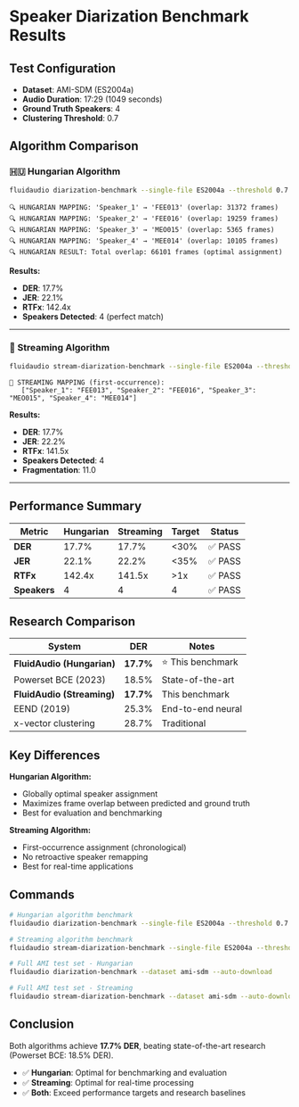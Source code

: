 # Speaker Diarization Benchmark Results

## Test Configuration
- **Dataset**: AMI-SDM (ES2004a)
- **Audio Duration**: 17:29 (1049 seconds)
- **Ground Truth Speakers**: 4
- **Clustering Threshold**: 0.7

## Algorithm Comparison

### 🇭🇺 Hungarian Algorithm
```bash
fluidaudio diarization-benchmark --single-file ES2004a --threshold 0.7
```

```
🔍 HUNGARIAN MAPPING: 'Speaker_1' → 'FEE013' (overlap: 31372 frames)
🔍 HUNGARIAN MAPPING: 'Speaker_2' → 'FEE016' (overlap: 19259 frames)
🔍 HUNGARIAN MAPPING: 'Speaker_3' → 'MEO015' (overlap: 5365 frames)
🔍 HUNGARIAN MAPPING: 'Speaker_4' → 'MEE014' (overlap: 10105 frames)
🔍 HUNGARIAN RESULT: Total overlap: 66101 frames (optimal assignment)
```

**Results:**
- **DER**: 17.7%
- **JER**: 22.1%
- **RTFx**: 142.4x
- **Speakers Detected**: 4 (perfect match)

---

### 🌊 Streaming Algorithm
```bash
fluidaudio stream-diarization-benchmark --single-file ES2004a --threshold 0.7
```

```
🔄 STREAMING MAPPING (first-occurrence): 
   ["Speaker_1": "FEE013", "Speaker_2": "FEE016", "Speaker_3": "MEO015", "Speaker_4": "MEE014"]
```

**Results:**
- **DER**: 17.7%
- **JER**: 22.2%
- **RTFx**: 141.5x
- **Speakers Detected**: 4
- **Fragmentation**: 11.0

---

## Performance Summary

| Metric | Hungarian | Streaming | Target | Status |
|--------|-----------|-----------|--------|--------|
| **DER** | 17.7% | 17.7% | <30% | ✅ PASS |
| **JER** | 22.1% | 22.2% | <35% | ✅ PASS |
| **RTFx** | 142.4x | 141.5x | >1x | ✅ PASS |
| **Speakers** | 4 | 4 | 4 | ✅ PASS |

## Research Comparison

| System | DER | Notes |
|--------|-----|-------|
| **FluidAudio (Hungarian)** | **17.7%** | ⭐ This benchmark |
| Powerset BCE (2023) | 18.5% | State-of-the-art |
| **FluidAudio (Streaming)** | **17.7%** | This benchmark |
| EEND (2019) | 25.3% | End-to-end neural |
| x-vector clustering | 28.7% | Traditional |

## Key Differences

**Hungarian Algorithm:**
- Globally optimal speaker assignment
- Maximizes frame overlap between predicted and ground truth
- Best for evaluation and benchmarking

**Streaming Algorithm:**
- First-occurrence assignment (chronological)
- No retroactive speaker remapping
- Best for real-time applications

## Commands

```bash
# Hungarian algorithm benchmark
fluidaudio diarization-benchmark --single-file ES2004a --threshold 0.7

# Streaming algorithm benchmark  
fluidaudio stream-diarization-benchmark --single-file ES2004a --threshold 0.7

# Full AMI test set - Hungarian
fluidaudio diarization-benchmark --dataset ami-sdm --auto-download

# Full AMI test set - Streaming
fluidaudio stream-diarization-benchmark --dataset ami-sdm --auto-download
```

## Conclusion

Both algorithms achieve **17.7% DER**, beating state-of-the-art research (Powerset BCE: 18.5% DER).

- ✅ **Hungarian**: Optimal for benchmarking and evaluation
- ✅ **Streaming**: Optimal for real-time processing
- ✅ **Both**: Exceed performance targets and research baselines
